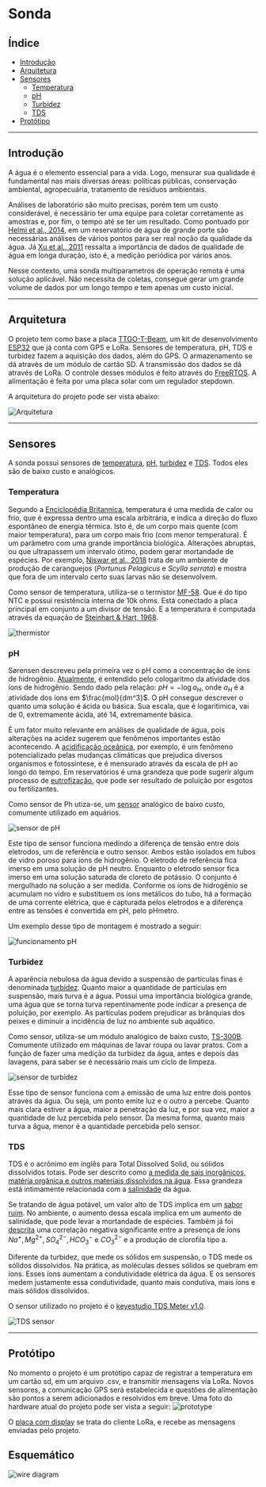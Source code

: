 # Sonda

## Índice
* [Introdução](#introdução)
* [Arquitetura](#arquetura)
* [Sensores](#sensores)
	* [Temperatura](#temperatura)
	* [pH](#ph)
	* [Turbidez](#turbidez)
	* [TDS](#tds)
* [Protótipo](#prototipo)

---

## Introdução

A água é o elemento essencial para a vida. Logo, mensurar sua qualidade é fundamental nas mais diversas áreas: políticas públicas, conservação ambiental,
agropecuária, tratamento de resíduos ambientais. 

Análises de laboratório são muito precisas, porém tem um custo considerável, 
é necessário ter uma equipe para coletar corretamente as amostras e, por fim, o tempo até se ter um resultado. Como pontuado por [Helmi et al., 2014](https://ieeexplore.ieee.org/document/7086223), 
em um reservatório de água de grande porte são necessárias análises de vários pontos para ser real noção 
da qualidade da água. Já [Xu et al., 2011](https://www.sciencedirect.com/science/article/abs/pii/S0025326X11004036) ressalta a importância de dados de qualidade de 
água em longa duração, isto é, a medição periódica por vários anos. 

Nesse contexto, uma sonda multiparametros de operação remota é uma solução aplicável. Não necessita de coletas, consegue gerar um grande volume de dados por um longo tempo e tem apenas um custo inicial.

---

## Arquitetura

O projeto tem como base a placa [TTGO-T-Beam](https://github.com/LilyGO/TTGO-T-Beam), um kit de desenvolvimento 
[ESP32](https://docs.espressif.com/projects/esp-idf/en/latest/esp32/get-started/index.html) que já conta com GPS e LoRa. 
Sensores de temperatura, pH, TDS e turbidez fazem a aquisição dos dados, além do GPS. O armazenamento se dá através de um módulo de cartão SD. 
A transmissão dos dados se dá através de LoRa. O controle desses módulos é feito através do [FreeRTOS](https://www.freertos.org).
A alimentação é feita por uma placa solar com um regulador stepdown.

A arquitetura do projeto pode ser vista abaixo:

![Arquitetura](./images/arquitetura.jpg)

---

## Sensores

A sonda possui sensores de [temperatura](temperatura), [pH](ph), [turbidez](turbidez) e [TDS](tds). Todos eles são de baixo custo e analógicos.

### Temperatura

Segundo a [Enciclopédia Britannica](https://www.britannica.com/science/temperature), temperatura é uma medida de calor ou frio, 
que é expressa dentro uma escala arbitrária, e indica a direção do fluxo espontâneo de energia térmica. Isto é, de um corpo mais quente 
(com maior temperatura), para um corpo mais frio (com menor temperatura).
É um parâmetro com uma grande importância biológica. Alterações abruptas, ou que ultrapassem um intervalo ótimo, podem gerar mortandade de espécies. Por exemplo, 
[Niswar et al., 2018](https://ieeexplore.ieee.org/document/8600828) trata de um ambiente de produção de caranguejos (*Portunus Pelagicus* e *Scylla serrata*)
e mostra que fora de um intervalo certo suas larvas não se desenvolvem.

Como sensor de temperatura, utiliza-se o termistor [MF-58](https://cdn.awsli.com.br/945/945993/arquivos/Datasheet%20MF58.pdf). Que é do tipo NTC e possui 
resistência interna de 10k ohms. Está conectado a placa principal em conjunto a um divisor de tensão. 
E a temperatura é computada através da equação de [Steinhart & Hart, 1968](https://www.sciencedirect.com/science/article/abs/pii/0011747168900570?via%3Dihub).

![thermistor](https://encrypted-tbn0.gstatic.com/images?q=tbn:ANd9GcT4gyBLFEU9Bi2EIZIgDxRK5_8cXr6qh4mv8tjLU7s5FUcYz1KBjWSHsbwck3qdBqTh_1o&usqp=CAU)

### pH

Sørensen descreveu pela primeira vez o pH como a concentração de íons de hidrogênio. [Atualmente](https://www.degruyter.com/document/doi/10.1351/pac200274112169/html), 
é entendido pelo cologaritmo da atividade dos íons de hidrogênio. 
Sendo dado pela relação: $pH = -\log{a_H}$, onde $a_H$ é a atividade dos íons em $\frac{mol}{dm^3}$.
O pH consegue descrever o quanto uma solução é ácida ou básica. Sua escala, que é logaritimica, vai de 0, extremamente ácida, até 14, extremamente básica. 

É um fator muito relevante em análises de qualidade de água, pois alterações na acidez sugerem que fenômenos importantes estão acontecendo. 
A [acidificação oceânica](https://books.google.com.br/books?id=eoxpAgAAQBAJ&hl=pt-BR), por exemplo, é um fenômeno potencializado pelas mudanças climáticas
que prejudica diversos organismos e fotossíntese, e é mensurado através da escala de pH ao longo do tempo. Em reservatórios é uma grandeza que pode sugerir algum 
processo de [eutrofização](https://sciencing.com/eutrophication-affect-ph-12036599.html), que pode ser resultado de poluição por esgotos ou fertilizantes.

Como sensor de Ph utiza-se, um [sensor](https://www.usinainfo.com.br/index.php?controller=attachment&id_attachment=553) analógico de baixo custo, 
comumente utilizado em aquários.

![sensor de pH](https://encrypted-tbn0.gstatic.com/images?q=tbn:ANd9GcR1UMuvRR4jMIf_MzYRWwL7j3kl0JXh_7xvHQ&usqp=CAU)

Este tipo de sensor funciona medindo a diferença de tensão entre dois 
eletrodos, um de referência e outro sensor. Ambos estão isolados em tubos 
de vidro poroso para íons de hidrogênio. 
O eletrodo de referência fica imerso em uma solução de pH neutro. Enquanto 
o eletrodo sensor fica imerso em uma solução saturada de cloreto de 
potássio. O conjunto é mergulhado na solução a ser medida. Conforme os 
íons de hidrogênio se acumulam no vidro e substituem os íons metálicos do 
tubo, há a formação de uma corrente elétrica, que é capturada pelos 
eletrodos e a diferença entre as tensões é convertida em pH, pelo pHmetro.

Um exemplo desse tipo de montagem é mostrado a seguir:

![funcionamento pH](https://2.bp.blogspot.com/-XEanRs1BSxU/Vdn3oqHU8CI/AAAAAAAAEoo/k0gyucmU9Ow/s1600/pH-meter.png)

### Turbidez

A aparência nebulosa da água devido a suspensão de partículas finas é denominada 
[turbidez](https://onlinelibrary.wiley.com/doi/epdf/10.1111/j.1752-1688.2001.tb03624.x). Quanto maior a quantidade de partículas em suspensão, mais turva
é a água. Possui uma importância biológica grande, uma água que se torna turva repentinamente pode indicar a presença de poluição, por exemplo. As partículas 
podem prejudicar as brânquias dos peixes e diminuir a incidência de luz no ambiente sub aquático.

Como sensor, utiliza-se um módulo analógico de baixo custo, [TS-300B](http://images.100y.com.tw/pdf_file/46-TS-300B.pdf). Comumente utilizado
em máquinas de lavar roupa ou lavar pratos. Com a função de fazer uma 
medição da turbidez da água, antes e depois das lavagens, para saber se é 
necessário mais um ciclo de limpeza.

![sensor de turbidez](https://encrypted-tbn0.gstatic.com/images?q=tbn:ANd9GcTIhEUWTij3a4OiTMQDXJAizL-Tf4o1KTccMw&usqp=CAU)

Esse tipo de sensor funciona com a emissão de uma luz entre dois pontos 
através da água. Ou seja, um ponto emite luz e o outro a percebe. 
Quanto mais clara estiver a água, maior a penetração da luz, e por sua vez,
maior a quantidade de luz percebida pelo sensor. Da mesma forma, quanto
mais turva a água, menor é a quantidade percebida pelo sensor.


### TDS

TDS é o acrônimo em inglês para Total Dissolved Solid, ou sólidos 
dissolvidos totais. Pode ser descrito como [a medida de sais inorgânicos, matéria orgânica e outros materiais dissolvidos na água](https://citeseerx.ist.psu.edu/viewdoc/download;jsessionid=C9AC49848D8E364703B4E4C7957C5399?doi=10.1.1.483.218&rep=rep1&type=pdf).
Essa grandeza está intimamente relacionada com a [salinidade](https://iopscience.iop.org/article/10.1088/1755-1315/118/1/012019/pdf) da água.

Se tratando de água potável, um valor alto de TDS implica em um [sabor ruim](https://doi.org/10.1016/j.desal.2018.04.017). 
No ambiente, o aumento dessa escala implica em um aumento de salinidade, que pode levar a mortandade de espécies. Também já foi [descrita](https://cdnsciencepub.com/doi/10.1139/f85-199) uma 
correlação negativa significante entre a presença de íons $Na^+, Mg^{2+}, SO_4^{2-}, HCO_3^-$ e $CO_3^{2-}$ e a produção de clorofila tipo a.

Diferente da turbidez, que mede os sólidos em suspensão, o TDS mede os 
sólidos dissolvidos. Na prática, as moléculas desses sólidos se quebram em 
íons. Esses íons aumentam a condutividade elétrica da água. E os sensores
medem justamente essa condutividade, quanto mais condutiva, mais íons e 
mais sólidos dissolvidos.

O sensor utilizado no projeto é o [keyestudio TDS Meter v1.0](https://wiki.keyestudio.com/KS0429_keyestudio_TDS_Meter_V1.0).

![TDS sensor](https://wiki.keyestudio.com/images/thumb/a/a7/KS0429-1.png/600px-KS0429-1.png)


---

## Protótipo

No momento o projeto é um protótipo capaz de registrar a temperatura em um cartão sd, em um arquivo .csv, e transmitir mensagens via LoRa. Novos sensores, 
a comunicação GPS será estabelecida e questões de alimentação são pontos a serem adicionados e resolvidos em breve.
Uma foto do hardware atual do projeto pode ser vista a seguir:
![prototype](images/prototype.jpg)

O [placa com display](https://heltec.org/project/wifi-lora-32/) se trata do cliente LoRa, e recebe as mensagens enviadas pelo projeto.

## Esquemático

![wire diagram](images/wire_diagram.jpg)
